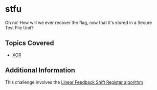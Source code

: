 # stfu
Oh no! How will we ever recover the flag, now that it's stored in a Secure Test File Unit?
## Topics Covered

- [XOR](/cryptography/what-is-xor/)
## Additional Information

This challenge involves the [Linear Feedback Shift Register algorithm](https://en.wikipedia.org/wiki/Linear-feedback_shift_register)
